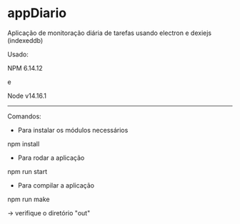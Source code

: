 # appDiario
Aplicação de monitoração diária de tarefas usando electron e dexiejs (indexeddb)

Usado:

NPM 6.14.12

e

Node v14.16.1

---------------------------------------------------------

Comandos:
* Para instalar os módulos necessários

npm install 


* Para rodar a aplicação

npm run start


* Para compilar a aplicação

npm run make

-> verifique o diretório "out"

